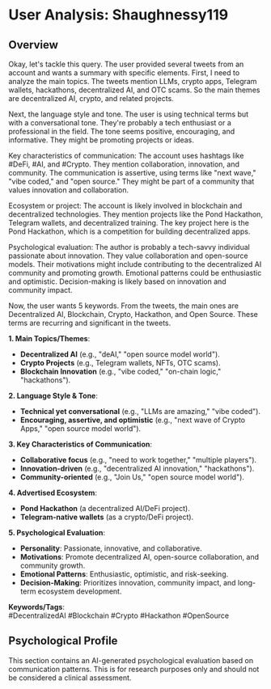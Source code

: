 # User Analysis: Shaughnessy119

## Overview

<think>
Okay, let's tackle this query. The user provided several tweets from an account and wants a summary with specific elements. First, I need to analyze the main topics. The tweets mention LLMs, crypto apps, Telegram wallets, hackathons, decentralized AI, and OTC scams. So the main themes are decentralized AI, crypto, and related projects.

Next, the language style and tone. The user is using technical terms but with a conversational tone. They're probably a tech enthusiast or a professional in the field. The tone seems positive, encouraging, and informative. They might be promoting projects or ideas.

Key characteristics of communication: The account uses hashtags like #DeFi, #AI, and #Crypto. They mention collaboration, innovation, and community. The communication is assertive, using terms like "next wave," "vibe coded," and "open source." They might be part of a community that values innovation and collaboration.

Ecosystem or project: The account is likely involved in blockchain and decentralized technologies. They mention projects like the Pond Hackathon, Telegram wallets, and decentralized training. The key project here is the Pond Hackathon, which is a competition for building decentralized apps.

Psychological evaluation: The author is probably a tech-savvy individual passionate about innovation. They value collaboration and open-source models. Their motivations might include contributing to the decentralized AI community and promoting growth. Emotional patterns could be enthusiastic and optimistic. Decision-making is likely based on innovation and community impact.

Now, the user wants 5 keywords. From the tweets, the main ones are Decentralized AI, Blockchain, Crypto, Hackathon, and Open Source. These terms are recurring and significant in the tweets.
</think>

**1. Main Topics/Themes**:  
- **Decentralized AI** (e.g., "deAI," "open source model world").  
- **Crypto Projects** (e.g., Telegram wallets, NFTs, OTC scams).  
- **Blockchain Innovation** (e.g., "vibe coded," "on-chain logic," "hackathons").  

**2. Language Style & Tone**:  
- **Technical yet conversational** (e.g., "LLMs are amazing," "vibe coded").  
- **Encouraging, assertive, and optimistic** (e.g., "next wave of Crypto Apps," "open source model world").  

**3. Key Characteristics of Communication**:  
- **Collaborative focus** (e.g., "need to work together," "multiple players").  
- **Innovation-driven** (e.g., "decentralized AI innovation," "hackathons").  
- **Community-oriented** (e.g., "Join Us," "open source model world").  

**4. Advertised Ecosystem**:  
- **Pond Hackathon** (a decentralized AI/DeFi project).  
- **Telegram-native wallets** (as a crypto/DeFi project).  

**5. Psychological Evaluation**:  
- **Personality**: Passionate, innovative, and collaborative.  
- **Motivations**: Promote decentralized AI, open-source collaboration, and community growth.  
- **Emotional Patterns**: Enthusiastic, optimistic, and risk-seeking.  
- **Decision-Making**: Prioritizes innovation, community impact, and long-term ecosystem development.  

**Keywords/Tags**:  
#DecentralizedAI #Blockchain #Crypto #Hackathon #OpenSource

## Psychological Profile

This section contains an AI-generated psychological evaluation based on communication patterns. This is for research purposes only and should not be considered a clinical assessment.